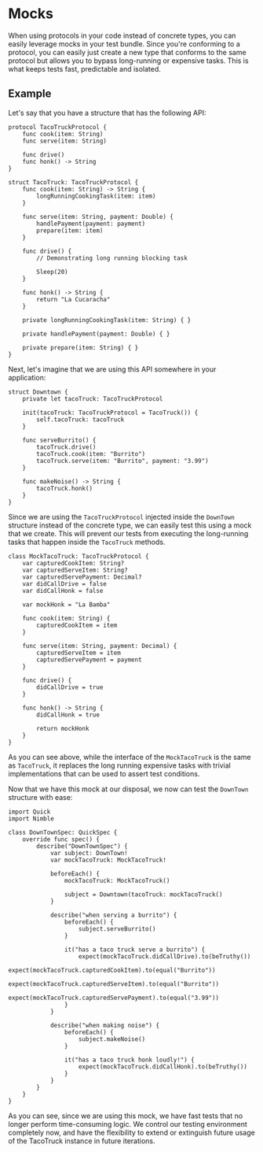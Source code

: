 # Mocks

When using protocols in your code instead of concrete types, you can easily leverage mocks in your test bundle.  Since you're conforming to a protocol, you can easily just create a new type that conforms to the same protocol but allows you to bypass long-running or expensive tasks.  This is what keeps tests fast, predictable and isolated.

## Example

Let's say that you have a structure that has the following API:

```
protocol TacoTruckProtocol {
    func cook(item: String)
    func serve(item: String)
    
    func drive()
    func honk() -> String
}

struct TacoTruck: TacoTruckProtocol {
    func cook(item: String) -> String {
        longRunningCookingTask(item: item)
    }
    
    func serve(item: String, payment: Double) {
        handlePayment(payment: payment)
        prepare(item: item)
    }
    
    func drive() {
        // Demonstrating long running blocking task
        
        Sleep(20)
    }
    
    func honk() -> String {
        return "La Cucaracha"
    }
    
    private longRunningCookingTask(item: String) { }
    
    private handlePayment(payment: Double) { }
    
    private prepare(item: String) { }
}
```

Next, let's imagine that we are using this API somewhere in your application:

```
struct Downtown {
    private let tacoTruck: TacoTruckProtocol
    
    init(tacoTruck: TacoTruckProtocol = TacoTruck()) {
        self.tacoTruck: tacoTruck
    }
    
    func serveBurrito() {
        tacoTruck.drive()
        tacoTruck.cook(item: "Burrito")
        tacoTruck.serve(item: "Burrito", payment: "3.99")
    }
    
    func makeNoise() -> String {
        tacoTruck.honk()
    }
}
```

Since we are using the `TacoTruckProtocol` injected inside the `DownTown` structure instead of the concrete type, we can easily test this using a mock that we create.  This will prevent our tests from executing the long-running tasks that happen inside the `TacoTruck` methods.

```
class MockTacoTruck: TacoTruckProtocol {
    var capturedCookItem: String?
    var capturedServeItem: String?
    var capturedServePayment: Decimal?
    var didCallDrive = false
    var didCallHonk = false
    
    var mockHonk = "La Bamba"
    
    func cook(item: String) {
        capturedCookItem = item
    }
    
    func serve(item: String, payment: Decimal) {
        capturedServeItem = item
        capturedServePayment = payment
    }
    
    func drive() {
        didCallDrive = true
    }
    
    func honk() -> String {
        didCallHonk = true
        
        return mockHonk
    }
}
```

As you can see above, while the interface of the `MockTacoTruck` is the same as `TacoTruck`, it replaces the long running expensive tasks with trivial implementations that can be used to assert test conditions.

Now that we have this mock at our disposal, we now can test the `DownTown` structure with ease:

```
import Quick
import Nimble

class DownTownSpec: QuickSpec {
    override func spec() {
        describe("DownTownSpec") {
            var subject: DownTown!
            var mockTacoTruck: MockTacoTruck!
            
            beforeEach() {
                mockTacoTruck: MockTacoTruck()
                
                subject = Downtown(tacoTruck: mockTacoTruck()
            }
            
            describe("when serving a burrito") {
                beforeEach() {
                    subject.serveBurrito()
                }
            
                it("has a taco truck serve a burrito") {
                    expect(mockTacoTruck.didCallDrive).to(beTruthy())
                    expect(mockTacoTruck.capturedCookItem).to(equal("Burrito"))
                    expect(mockTacoTruck.capturedServeItem).to(equal("Burrito"))
                    expect(mockTacoTruck.capturedServePayment).to(equal("3.99"))
                }        
            }
            
            describe("when making noise") {
                beforeEach() {
                    subject.makeNoise()
                }
            
                it("has a taco truck honk loudly!") {
                    expect(mockTacoTruck.didCallHonk).to(beTruthy())
                }  
            }
        }
    }
} 
```

As you can see, since we are using this mock, we have fast tests that no longer perform time-consuming logic. We control our testing environment completely now, and have the flexibility to extend or extinguish future usage of the TacoTruck instance in future iterations.